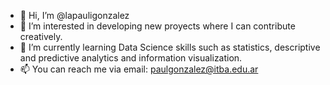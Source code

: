 - 👋 Hi, I’m @lapauligonzalez
- 👀 I’m interested in developing new proyects where I can contribute creatively.
- 🌱 I’m currently learning Data Science skills such as statistics, descriptive and predictive analytics and information visualization.
- 📫 You can reach me via email: paulgonzalez@itba.edu.ar
<!---
lapauligonzalez/lapauligonzalez is a ✨ special ✨ repository because its `README.md` (this file) appears on your GitHub profile.
You can click the Preview link to take a look at your changes.
--->
